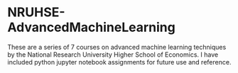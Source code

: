 # NRUHSE-AdvancedMachineLearning
These are a series of 7 courses on advanced machine learning techniques by the National Research University Higher School of Economics. I have included python jupyter notebook assignments for future use and reference.
